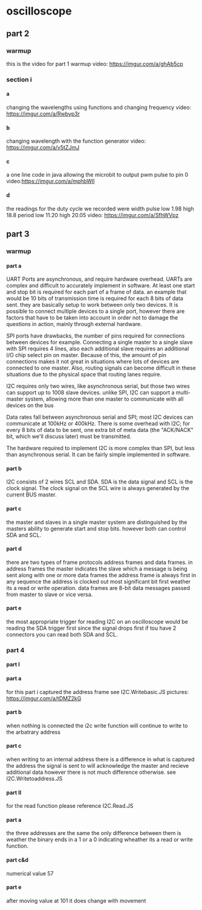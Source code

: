 # oscilloscope 


## part 2
### warmup 
this is the video for part 1 warmup
video: https://imgur.com/a/ghAb5cp
### section i 
#### a 
changing the wavelengths using functions and changing frequency
video: https://imgur.com/a/Rwbyp3r

#### b
changing wavelength with the function generator
video: https://imgur.com/a/v5tZJmJ

#### c 
a one line code in java allowing the microbit to output pwm pulse to pin 0 
video:https://imgur.com/a/mphbWIl

#### d 
the readings for the duty cycle we recorded were width pulse low 1.98 high 18.8 period low 11.20 high 20.05
video: https://imgur.com/a/SfhWVpz

## part 3 
### warmup 
#### part a 
UART Ports are asynchronous, and require hardware overhead. UARTs are complex and difficult to accurately implement in software. At least one start and stop bit is required for each part of a frame of data. an example that would be 10 bits of transmission time is required for each 8 bits of data sent. they are basically setup to work between only two devices. It is possible to connect multiple devices to a single port, however there are factors that have to be taken into account in order not to damage the questions in action, mainly through external hardware.

SPI ports have drawbacks, the number of pins required for connections between devices for example. Connecting a single master to a single slave with SPI requires 4 lines, also each additional slave requires an additional I/O chip select pin on master. Because of this, the amount of pin connections makes it not great in situations where lots of devices are connected to one master. Also, routing signals can become difficult in these situations due to the physical space that routing lanes require.

I2C requires only two wires, like asynchronous serial, but those two wires can support up to 1008 slave devices. unlike SPI, I2C can support a multi-master system, allowing more than one master to communicate with all devices on the bus 

Data rates fall between asynchronous serial and SPI; most I2C devices can communicate at 100kHz or 400kHz. There is some overhead with I2C; for every 8 bits of data to be sent, one extra bit of meta data (the "ACK/NACK" bit, which we'll discuss later) must be transmitted.

The hardware required to implement I2C is more complex than SPI, but less than asynchronous serial. It can be fairly simple implemented in software.


#### part b 
I2C consists of 2 wires SCL and SDA. SDA is the data signal and SCL is the clock signal. The clock signal on the SCL wire is always generated by the current BUS master.

#### part c
the master and slaves in a single master system are distinguished by the masters ability to generate start and stop bits. however both can control SDA and SCL.
#### part d 
there are two types of frame protocols address frames and data frames. in address frames the master indicates the slave which a message is being sent along with one or more data frames the address frame is always first in any sequence the address is clocked out most significant bit first weather its a read or write operation. data frames are 8-bit data messages passed from master to slave or vice versa.
#### part e
the most appropriate trigger for reading I2C on an oscilloscope would be reading the SDA trigger first since the signal drops first if tou have 2 connectors you can read both SDA and SCL. 

### part 4
#### part I
#### part a
for this part i captured the address frame see I2C.Writebasic.JS
pictures: https://imgur.com/a/tDMZ2kG
#### part b
when nothing is connected the i2c write function will continue to write to the arbatrary address
#### part c 
when writing to an internal address there is a difference in what is captured the address the signal is sent to will acknowledge the master and recieve additional data however there is not much difference otherwise.
see I2C.Writetoaddress.JS

#### part II 
for the read function please reference I2C.Read.JS
#### part a 
the three addresses are the same the only difference between them is weather the binary ends in a 1 or a 0 indicating wheather its a read or write function. 
#### part c&d 
numerical value 57 
#### part e
after moving value at 101 it does change with movement 
